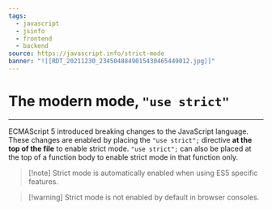 ```yaml
---
tags:
  - javascript
  - jsinfo
  - frontend
  - backend
source: https://javascript.info/strict-mode
banner: "![[RDT_20211230_2345048849015430465449012.jpg]]"
---
```

# The modern mode, `"use strict"`
---

ECMAScript 5 introduced breaking changes to the JavaScript language. These changes are enabled by placing the `"use strict";` directive **at the top of the file** to enable strict mode. `"use strict";` can also be placed at the top of a function body to enable strict mode in that function only.

> [!note] Strict mode is automatically enabled when using ES5 specific features.

> [!warning] Strict mode is not enabled by default in browser consoles.

